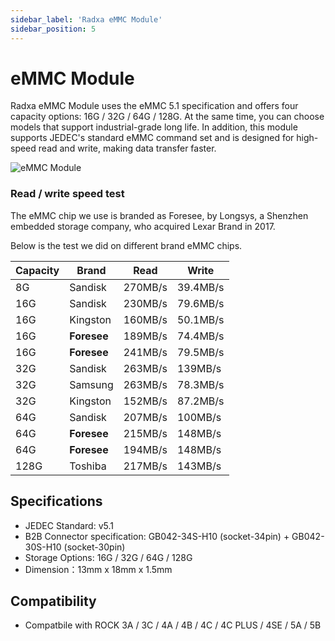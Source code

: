 ```yaml
---
sidebar_label: 'Radxa eMMC Module'
sidebar_position: 5
---
```


# eMMC Module
Radxa eMMC Module uses the eMMC 5.1 specification and offers four capacity options: 16G / 32G / 64G / 128G. At the same time, you can choose models that support industrial-grade long life. In addition, this module supports JEDEC's standard eMMC command set and is designed for high-speed read and write, making data transfer faster.   

![eMMC Module](/img/accessories/emmc-module.webp)  

### Read / write speed test
The eMMC chip we use is branded as Foresee, by Longsys, a Shenzhen embedded storage company, who acquired Lexar Brand in 2017.  

Below is the test we did on different brand eMMC chips.  

|Capacity | Brand       | Read    | Write    |  
| ------  | --------    | ------- | -------- |
| 8G      | Sandisk     | 270MB/s | 39.4MB/s |
| 16G     | Sandisk     | 230MB/s | 79.6MB/s |
| 16G     | Kingston    | 160MB/s | 50.1MB/s |
| 16G     | **Foresee** | 189MB/s | 74.4MB/s |
| 16G     | **Foresee** | 241MB/s | 79.5MB/s |
| 32G     | Sandisk     | 263MB/s | 139MB/s  |
| 32G     | Samsung     | 263MB/s | 78.3MB/s |
| 32G     | Kingston    | 152MB/s | 87.2MB/s |
| 64G     | Sandisk     | 207MB/s | 100MB/s  |
| 64G     | **Foresee** | 215MB/s | 148MB/s  |
| 64G     | **Foresee** | 194MB/s | 148MB/s  |
| 128G    | Toshiba     | 217MB/s | 143MB/s  |

## Specifications
- JEDEC Standard: v5.1
- B2B Connector specification: GB042-34S-H10 (socket-34pin) + GB042-30S-H10 (socket-30pin)
- Storage Options: 16G / 32G / 64G / 128G
- Dimension：13mm x 18mm x 1.5mm


## Compatibility 
- Compatbile with ROCK 3A / 3C / 4A / 4B / 4C / 4C PLUS / 4SE / 5A / 5B

